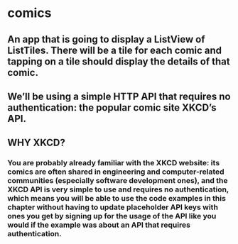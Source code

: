 # comics

## An app that is going to display a ListView of ListTiles. There will be a tile for each comic and tapping on a tile should display the details of that comic.

## We’ll be using a simple HTTP API that requires no authentication: the popular comic site XKCD’s API.

## WHY XKCD?
### You are probably already familiar with the XKCD website: its comics are often shared in engineering and computer-related communities (especially software development ones), and the XKCD API is very simple to use and requires no authentication, which means you will be able to use the code examples in this chapter without having to update placeholder API keys with ones you get by signing up for the usage of the API like you would if the example was about an API that requires authentication.